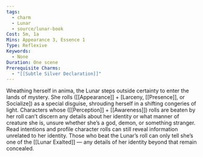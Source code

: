 ```yaml
---
tags:
  - charm
  - Lunar
  - source/lunar-book
Cost: 5m, 1a
Mins: Appearance 3, Essence 1
Type: Reflexive
Keywords:
  - None
Duration: One scene
Prerequisite Charms:
  - "[[Subtle Silver Declaration]]"
---
```

Wreathing herself in anima, the Lunar steps outside certainty to enter the lands of mystery. She rolls ([[Appearance]] + [Larceny, [[Presence]], or Socialize]) as a special disguise, shrouding herself in a shifting congeries of light. Characters whose ([[Perception]] + [[Awareness]]) rolls are beaten by her roll can’t discern any details about her identity or what manner of creature she is, unsure whether she’s a god, demon, or something stranger. Read intentions and profile character rolls can still reveal information unrelated to her identity. Those who beat the Lunar’s roll can only tell she’s one of the [[Lunar Exalted]] — any details of her identity beyond that remain concealed.